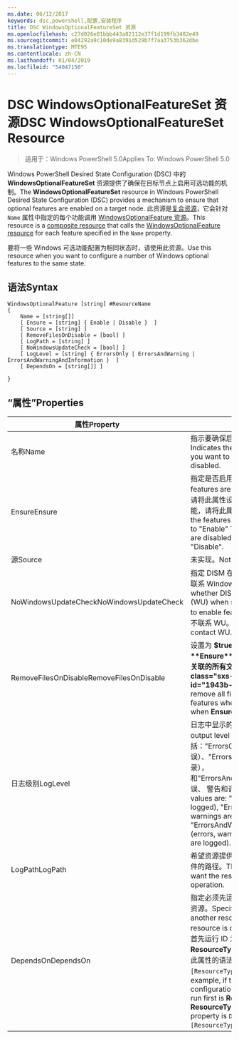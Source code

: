 ```yaml
---
ms.date: 06/12/2017
keywords: dsc,powershell,配置,安装程序
title: DSC WindowsOptionalFeatureSet 资源
ms.openlocfilehash: c27d026e01bbb443a82112e37f1d199fb3482e49
ms.sourcegitcommit: e04292a9c10de9a8391d529b7f7aa3753b362dbe
ms.translationtype: MTE95
ms.contentlocale: zh-CN
ms.lasthandoff: 01/04/2019
ms.locfileid: "54047150"
---
```

# <a name="dsc-windowsoptionalfeatureset-resource"></a><span data-ttu-id="1943b-103">DSC WindowsOptionalFeatureSet 资源</span><span class="sxs-lookup"><span data-stu-id="1943b-103">DSC WindowsOptionalFeatureSet Resource</span></span>

> <span data-ttu-id="1943b-104">适用于：Windows PowerShell 5.0</span><span class="sxs-lookup"><span data-stu-id="1943b-104">Applies To: Windows PowerShell 5.0</span></span>

<span data-ttu-id="1943b-105">Windows PowerShell Desired State Configuration (DSC) 中的 **WindowsOptionalFeatureSet** 资源提供了确保在目标节点上启用可选功能的机制。</span><span class="sxs-lookup"><span data-stu-id="1943b-105">The **WindowsOptionalFeatureSet** resource in Windows PowerShell Desired State Configuration (DSC) provides a mechanism to ensure that optional features are enabled on a target node.</span></span>
<span data-ttu-id="1943b-106">此资源是[复合资源](../../../resources/authoringResourceComposite.md)，它会针对 `Name` 属性中指定的每个功能调用 [WindowsOptionalFeature 资源](windowsOptionalFeatureResource.md)。</span><span class="sxs-lookup"><span data-stu-id="1943b-106">This resource is a [composite resource](../../../resources/authoringResourceComposite.md) that calls the [WindowsOptionalFeature resource](windowsOptionalFeatureResource.md) for each feature specified in the `Name` property.</span></span>

<span data-ttu-id="1943b-107">要将一些 Windows 可选功能配置为相同状态时，请使用此资源。</span><span class="sxs-lookup"><span data-stu-id="1943b-107">Use this resource when you want to configure a number of Windows optional features to the same state.</span></span>

## <a name="syntax"></a><span data-ttu-id="1943b-108">语法</span><span class="sxs-lookup"><span data-stu-id="1943b-108">Syntax</span></span>

```
WindowsOptionalFeature [string] #ResourceName
{
    Name = [string[]]
    [ Ensure = [string] { Enable | Disable }  ]
    [ Source = [string] ]
    [ RemoveFilesOnDisable = [bool] ]
    [ LogPath = [string] ]
    [ NoWindowsUpdateCheck = [bool] ]
    [ LogLevel = [string] { ErrorsOnly | ErrorsAndWarning | ErrorsAndWarningAndInformation }  ]
    [ DependsOn = [string[]] ]

}
```

## <a name="properties"></a><span data-ttu-id="1943b-109">“属性”</span><span class="sxs-lookup"><span data-stu-id="1943b-109">Properties</span></span>

|  <span data-ttu-id="1943b-110">属性</span><span class="sxs-lookup"><span data-stu-id="1943b-110">Property</span></span>  |  <span data-ttu-id="1943b-111">说明</span><span class="sxs-lookup"><span data-stu-id="1943b-111">Description</span></span>   |
|---|---|
| <span data-ttu-id="1943b-112">名称</span><span class="sxs-lookup"><span data-stu-id="1943b-112">Name</span></span>| <span data-ttu-id="1943b-113">指示要确保启用或禁用的功能的名称。</span><span class="sxs-lookup"><span data-stu-id="1943b-113">Indicates the name of the features that you want to ensure are enabled or disabled.</span></span>|
| <span data-ttu-id="1943b-114">Ensure</span><span class="sxs-lookup"><span data-stu-id="1943b-114">Ensure</span></span>| <span data-ttu-id="1943b-115">指定是否启用功能。</span><span class="sxs-lookup"><span data-stu-id="1943b-115">Specifies whether the features are enabled.</span></span> <span data-ttu-id="1943b-116">若要确保启用功能，请将此属性设置为“启用”。若要确保禁用功能，请将此属性设为“禁用”。</span><span class="sxs-lookup"><span data-stu-id="1943b-116">To ensure that the features are enabled, set this property to "Enable" To ensure that the features are disabled, set the property to "Disable".</span></span>|
| <span data-ttu-id="1943b-117">源</span><span class="sxs-lookup"><span data-stu-id="1943b-117">Source</span></span>| <span data-ttu-id="1943b-118">未实现。</span><span class="sxs-lookup"><span data-stu-id="1943b-118">Not implemented.</span></span>|
| <span data-ttu-id="1943b-119">NoWindowsUpdateCheck</span><span class="sxs-lookup"><span data-stu-id="1943b-119">NoWindowsUpdateCheck</span></span>| <span data-ttu-id="1943b-120">指定 DISM 在搜索源文件以启用功能时是否联系 Windows 更新 (WU)。</span><span class="sxs-lookup"><span data-stu-id="1943b-120">Specifies whether DISM contacts Windows Update (WU) when searching for the source files to enable features.</span></span> <span data-ttu-id="1943b-121">如果为 $true，则 DISM 不联系 WU。</span><span class="sxs-lookup"><span data-stu-id="1943b-121">If $true, DISM does not contact WU.</span></span>|
| <span data-ttu-id="1943b-122">RemoveFilesOnDisable</span><span class="sxs-lookup"><span data-stu-id="1943b-122">RemoveFilesOnDisable</span></span>| <span data-ttu-id="1943b-123">设置为 **$true** 可在功能禁用时（即，**Ensure** 设置为“Absent”时）删除与之关联的所有文件。</span><span class="sxs-lookup"><span data-stu-id="1943b-123">Set to **$true** to remove all files associated with the features when they are disabled (that is, when **Ensure** is set to "Absent").</span></span>|
| <span data-ttu-id="1943b-124">日志级别</span><span class="sxs-lookup"><span data-stu-id="1943b-124">LogLevel</span></span>| <span data-ttu-id="1943b-125">日志中显示的最大输出级别。</span><span class="sxs-lookup"><span data-stu-id="1943b-125">The maximum output level shown in the logs.</span></span> <span data-ttu-id="1943b-126">接受的值包括："ErrorsOnly"（只记录错误）、"ErrorsAndWarning"（错误和警告记录），和"ErrorsAndWarningAndInformation"（错误、 警告和调试信息记录）。</span><span class="sxs-lookup"><span data-stu-id="1943b-126">The accepted values are: "ErrorsOnly" (only errors are logged), "ErrorsAndWarning" (errors and warnings are logged), and "ErrorsAndWarningAndInformation" (errors, warnings, and debug information are logged).</span></span>|
| <span data-ttu-id="1943b-127">LogPath</span><span class="sxs-lookup"><span data-stu-id="1943b-127">LogPath</span></span>| <span data-ttu-id="1943b-128">希望资源提供程序在其中记录操作的日志文件的路径。</span><span class="sxs-lookup"><span data-stu-id="1943b-128">The path to a log file where you want the resource provider to log the operation.</span></span>|
| <span data-ttu-id="1943b-129">DependsOn</span><span class="sxs-lookup"><span data-stu-id="1943b-129">DependsOn</span></span>| <span data-ttu-id="1943b-130">指定必须先运行其他资源的配置，再配置此资源。</span><span class="sxs-lookup"><span data-stu-id="1943b-130">Specifies that the configuration of another resource must run before this resource is configured.</span></span> <span data-ttu-id="1943b-131">例如，如果你想要首先运行 ID 为 __ResourceName__、类型为 __ResourceType__ 的资源配置脚本块，则使用此属性的语法为 `DependsOn = "[ResourceType]ResourceName"`。</span><span class="sxs-lookup"><span data-stu-id="1943b-131">For example, if the ID of the resource configuration script block that you want to run first is __ResourceName__ and its type is __ResourceType__, the syntax for using this property is `DependsOn = "[ResourceType]ResourceName"`.</span></span>|
